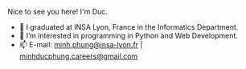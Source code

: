 Nice to see you here! I'm Duc.

- 🌱 I graduated at INSA Lyon, France in the Informatics Department.
- 👀 I’m interested in programming in Python and Web Development.
- 📫 E-mail: minh.phung@insa-lyon.fr | minhducphung.careers@gmail.com
